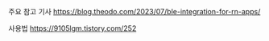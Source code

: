 주요 참고 기사
https://blog.theodo.com/2023/07/ble-integration-for-rn-apps/

사용법
https://9105lgm.tistory.com/252